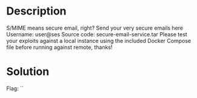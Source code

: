 # Description

S/MIME means secure email, right?
Send your very secure emails here
Username: user@ses
Source code: secure-email-service.tar
Please test your exploits against a local instance using the included Docker Compose file before running against remote, thanks!

# Solution



Flag: ``
